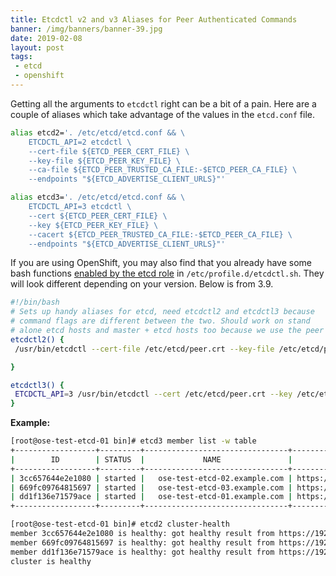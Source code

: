 ```yaml
---
title: Etcdctl v2 and v3 Aliases for Peer Authenticated Commands
banner: /img/banners/banner-39.jpg
date: 2019-02-08
layout: post
tags:
 - etcd
 - openshift
---
```


Getting all the arguments to `etcdctl` right can be a bit of a pain. Here are a couple of aliases which take advantage of the values in the `etcd.conf` file.

```bash
alias etcd2='. /etc/etcd/etcd.conf && \
    ETCDCTL_API=2 etcdctl \
    --cert-file ${ETCD_PEER_CERT_FILE} \
    --key-file ${ETCD_PEER_KEY_FILE} \
    --ca-file ${ETCD_PEER_TRUSTED_CA_FILE:-$ETCD_PEER_CA_FILE} \
    --endpoints "${ETCD_ADVERTISE_CLIENT_URLS}"'

alias etcd3='. /etc/etcd/etcd.conf && \
    ETCDCTL_API=3 etcdctl \
    --cert ${ETCD_PEER_CERT_FILE} \
    --key ${ETCD_PEER_KEY_FILE} \
    --cacert ${ETCD_PEER_TRUSTED_CA_FILE:-$ETCD_PEER_CA_FILE} \
    --endpoints "${ETCD_ADVERTISE_CLIENT_URLS}"'
```

If you are using OpenShift, you may also find that you already have some bash functions [enabled by the etcd role](https://github.com/openshift/openshift-ansible/blob/master/roles/etcd/tasks/drop_etcdctl.yml) in `/etc/profile.d/etcdctl.sh`. They will look different depending on your version. Below is from 3.9.

```bash
#!/bin/bash
# Sets up handy aliases for etcd, need etcdctl2 and etcdctl3 because
# command flags are different between the two. Should work on stand
# alone etcd hosts and master + etcd hosts too because we use the peer keys.
etcdctl2() {
 /usr/bin/etcdctl --cert-file /etc/etcd/peer.crt --key-file /etc/etcd/peer.key --ca-file /etc/etcd/ca.crt -C https://`hostname`:2379 ${@}

}

etcdctl3() {
 ETCDCTL_API=3 /usr/bin/etcdctl --cert /etc/etcd/peer.crt --key /etc/etcd/peer.key --cacert /etc/etcd/ca.crt --endpoints https://`hostname`:2379 ${@}
}
```

**Example:**

```bash
[root@ose-test-etcd-01 bin]# etcd3 member list -w table
+------------------+---------+--------------------------------+--------------------------+--------------------------+
|        ID        | STATUS  |             NAME               |         PEER ADDRS       |        CLIENT ADDRS      |
+------------------+---------+--------------------------------+--------------------------+--------------------------+
| 3cc657644e2e1080 | started |   ose-test-etcd-02.example.com | https://192.0.2.242:2380 | https://192.0.2.242:2379 |
| 669fc09764815697 | started |   ose-test-etcd-03.example.com | https://192.0.2.243:2380 | https://192.0.2.243:2379 |
| dd1f136e71579ace | started |   ose-test-etcd-01.example.com | https://192.0.2.241:2380 | https://192.0.2.241:2379 |
+------------------+---------+--------------------------------+--------------------------+--------------------------+
```

```bash
[root@ose-test-etcd-01 bin]# etcd2 cluster-health
member 3cc657644e2e1080 is healthy: got healthy result from https://192.0.2.242:2379
member 669fc09764815697 is healthy: got healthy result from https://192.0.2.243:2379
member dd1f136e71579ace is healthy: got healthy result from https://192.0.2.241:2379
cluster is healthy
```
